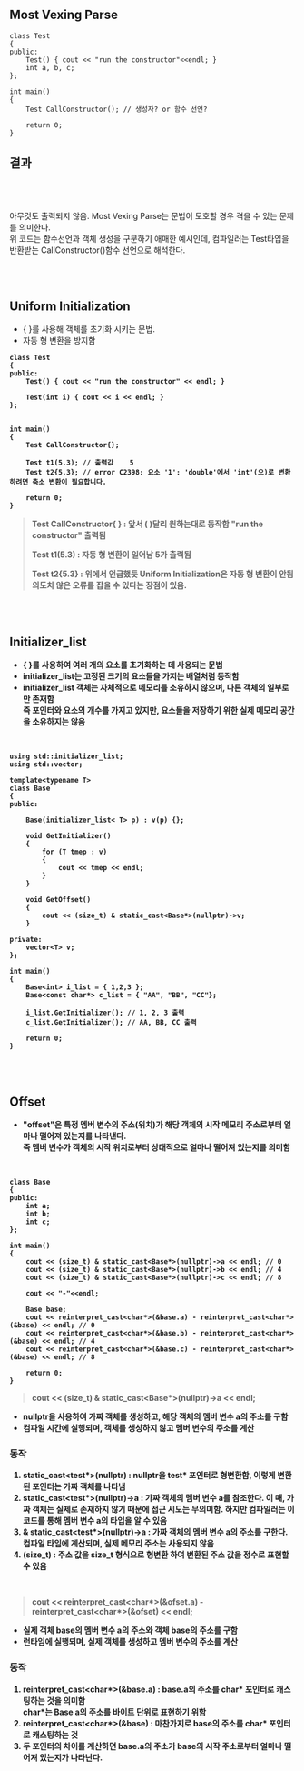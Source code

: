 ## Most Vexing Parse  

    class Test
    {
    public:
        Test() { cout << "run the constructor"<<endl; }
        int a, b, c;
    };

    int main()
    {
        Test CallConstructor(); // 생성자? or 함수 선언?

        return 0;
    }

## 결과


<br><br><br>
아무것도 출력되지 않음. Most Vexing Parse는 문법이 모호할 경우 격을 수 있는 문제를 의미한다.  
위 코드는 함수선언과 객체 생성을 구분하기 애매한 예시인데, 컴파일러는 Test타입을 반환받는 CallConstructor()함수 선언으로 해석한다.

<br><br>

## Uniform Initialization  <br>  

- { }를 사용해 객체를 초기화 시키는 문법.  
- 자동 형 변환을 방지함  

<b>

    class Test
    {
    public:
        Test() { cout << "run the constructor" << endl; }

        Test(int i) { cout << i << endl; }
    };


    int main()
    {
        Test CallConstructor{};

        Test t1(5.3); // 출력값	5
        Test t2{5.3}; // error C2398: 요소 '1': 'double'에서 'int'(으)로 변환하려면 축소 변환이 필요합니다.

        return 0;
    }
> Test CallConstructor{ } : 앞서 ( )달리 원하는대로 동작함 "run the constructor" 출력됨
> 
> Test t1(5.3) : 자동 형 변환이 일어남 5가 출력됨
>
> Test t2{5.3} : 위에서 언급했듯  Uniform Initialization은 자동 형 변환이 안됨  
> 의도치 않은 오류를 잡을 수 있다는 장점이 있음.


<br><br>

## Initializer_list  <br>  

- { }를 사용하여 여러 개의 요소를 초기화하는 데 사용되는 문법  
- initializer_list는 고정된 크기의 요소들을 가지는 배열처럼 동작함
- initializer_list 객체는 자체적으로 메모리를 소유하지 않으며, 다른 객체의 일부로만 존재함  
  즉 포인터와 요소의 개수를 가지고 있지만, 요소들을 저장하기 위한 실제 메모리 공간을 소유하지는 않음  

<br>

    using std::initializer_list;
    using std::vector;

    template<typename T>
    class Base
    {
    public:
        
        Base(initializer_list< T> p) : v(p) {};

        void GetInitializer()
        {
            for (T tmep : v)
            {
                cout << tmep << endl;
            }
        }

        void GetOffset()
        {
            cout << (size_t) & static_cast<Base*>(nullptr)->v;
        }

    private:
        vector<T> v;
    };

    int main()
    {
        Base<int> i_list = { 1,2,3 };
        Base<const char*> c_list = { "AA", "BB", "CC"};

        i_list.GetInitializer(); // 1, 2, 3 출력
        c_list.GetInitializer(); // AA, BB, CC 출력

        return 0;
    }


<br><br>

## Offset
- "offset"은 특정 멤버 변수의 주소(위치)가 해당 객체의 시작 메모리 주소로부터 얼마나 떨어져 있는지를 나타낸다.  
  즉 멤버 변수가 객체의 시작 위치로부터 상대적으로 얼마나 떨어져 있는지를 의미함  

<br>

    class Base
    {
    public:
        int a;
        int b;
        int c;
    };

    int main()
    {
        cout << (size_t) & static_cast<Base*>(nullptr)->a << endl; // 0
        cout << (size_t) & static_cast<Base*>(nullptr)->b << endl; // 4
        cout << (size_t) & static_cast<Base*>(nullptr)->c << endl; // 8

        cout << "-"<<endl;

        Base base;
        cout << reinterpret_cast<char*>(&base.a) - reinterpret_cast<char*>(&base) << endl; // 0
        cout << reinterpret_cast<char*>(&base.b) - reinterpret_cast<char*>(&base) << endl; // 4
        cout << reinterpret_cast<char*>(&base.c) - reinterpret_cast<char*>(&base) << endl; // 8

        return 0;
    }

> cout << (size_t) & static_cast<Base*>(nullptr)->a << endl;
- nullptr을 사용하여 가짜 객체를 생성하고, 해당 객체의 멤버 변수 a의 주소를 구함  
- 컴파일 시간에 실행되며, 객체를 생성하지 않고 멤버 변수의 주소를 계산

### 동작

1. static_cast<test*>(nullptr) : nullptr을 test* 포인터로 형변환함, 이렇게 변환된 포인터는 가짜 객체를 나타냄  
2. static_cast<test*>(nullptr)->a : 가짜 객체의 멤버 변수 a를 참조한다. 이 때, 가짜 객체는 실제로 존재하지 않기 때문에 접근 시도는 무의미함. 하지만 컴파일러는 이 코드를 통해 멤버 변수 a의 타입을 알 수 있음  
3. & static_cast<test*>(nullptr)->a : 가짜 객체의 멤버 변수 a의 주소를 구한다. 컴파일 타임에 계산되며, 실제 메모리 주소는 사용되지 않음  
4. (size_t) : 주소 값을 size_t 형식으로 형변환 하여 변환된 주소 값을 정수로 표현할 수 있음  

<br>

> cout << reinterpret_cast<char*>(&ofset.a) - reinterpret_cast<char*>(&ofset) << endl;
- 실제 객체 base의 멤버 변수 a의 주소와 객체 base의 주소를 구함
- 런타임에 실행되며, 실제 객체를 생성하고 멤버 변수의 주소를 계산

### 동작
1. reinterpret_cast<char*>(&base.a) : base.a의 주소를 char* 포인터로 캐스팅하는 것을 의미함  
   char*는 Base a의 주소를 바이트 단위로 표현하기 위함
2. reinterpret_cast<char*>(&base) : 마찬가지로 base의 주소를 char* 포인터로 캐스팅하는 것
3. 두 포인터의 차이를 계산하면 base.a의 주소가 base의 시작 주소로부터 얼마나 떨어져 있는지가 나타난다.